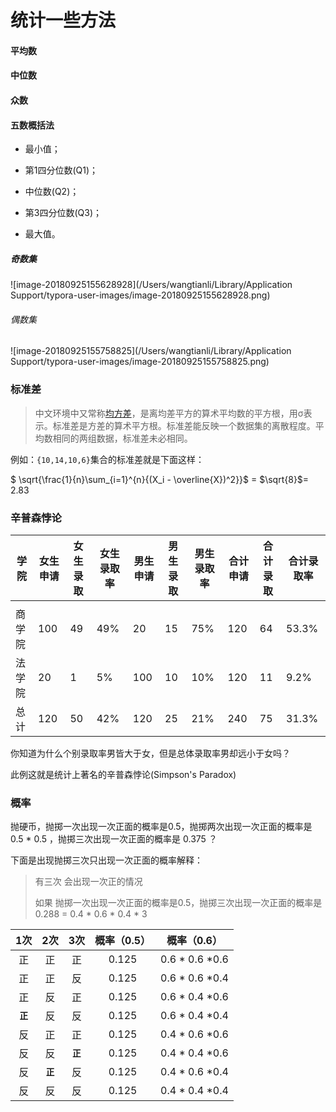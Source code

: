 # 统计一些方法

#### 平均数

#### 中位数

#### 众数  

#### 五数概括法

- 最小值；

- 第1四分位数(Q1)；

- 中位数(Q2)；

- 第3四分位数(Q3)；

- 最大值。

##### 奇数集

![image-20180925155628928](/Users/wangtianli/Library/Application Support/typora-user-images/image-20180925155628928.png)

###### 偶数集

![image-20180925155758825](/Users/wangtianli/Library/Application Support/typora-user-images/image-20180925155758825.png)



### 标准差

> 中文环境中又常称[均方差](https://baike.baidu.com/item/%E5%9D%87%E6%96%B9%E5%B7%AE/5458588)，是离均差平方的算术平均数的平方根，用σ表示。标准差是方差的算术平方根。标准差能反映一个数据集的离散程度。平均数相同的两组数据，标准差未必相同。

例如：`{10,14,10,6}`集合的标准差就是下面这样：

$ \sqrt{\frac{1}{n}\sum_{i=1}^{n}{(X_i - \overline{X})^2}}$ =  $\sqrt{8}$= 2.83  



### 辛普森悖论



| 学院   | 女生申请 | 女生录取 | 女生录取率 | 男生申请 | 男生录取 | 男生录取率 | 合计申请 | 合计录取 | 合计录取率 |
| ------ | -------- | -------- | ---------- | -------- | -------- | ---------- | -------- | -------- | ---------- |
|        |          |          |            |          |          |            |          |          |            |
| 商学院 | 100      | 49       | 49%        | 20       | 15       | 75%        | 120      | 64       | 53.3%      |
| 法学院 | 20       | 1        | 5%         | 100      | 10       | 10%        | 120      | 11       | 9.2%       |
| 总计   | 120      | 50       | 42%        | 120      | 25       | 21%        | 240      | 75       | 31.3%      |

你知道为什么个别录取率男皆大于女，但是总体录取率男却远小于女吗？

此例这就是统计上著名的辛普森悖论(Simpson's Paradox)



### 概率

抛硬币，抛掷一次出现一次正面的概率是0.5，抛掷两次出现一次正面的概率是 0.5 * 0.5 ，抛掷三次出现一次正面的概率是 0.375 ？

下面是出现抛掷三次只出现一次正面的概率解释： 

> 有三次 会出现一次正的情况
>
> 如果 抛掷一次出现一次正面的概率是0.5，抛掷三次出现一次正面的概率是0.288 = 0.4 * 0.6 * 0.4 * 3

|   1次    |   2次    |   3次    | 概率（0.5） | 概率（0.6）    |
| :------: | :------: | :------: | :---------: | -------------- |
|    正    |    正    |    正    |    0.125    | 0.6 * 0.6 *0.6 |
|    正    |    正    |    反    |    0.125    | 0.6 * 0.6 *0.4 |
|    正    |    反    |    正    |    0.125    | 0.6 * 0.4 *0.6 |
| **`正`** |    反    |    反    |    0.125    | 0.6 * 0.4 *0.4 |
|    反    |    正    |    正    |    0.125    | 0.4 * 0.6 *0.6 |
|    反    |    反    | **`正`** |    0.125    | 0.4 * 0.4 *0.6 |
|    反    | **`正`** |    反    |    0.125    | 0.4 * 0.6 *0.4 |
|    反    |    反    |    反    |    0.125    | 0.4 * 0.4 *0.4 |









